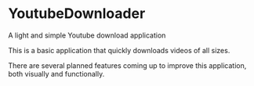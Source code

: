 # YoutubeDownloader
A light and simple Youtube download application

This is a basic application that quickly downloads videos of all sizes.

There are several planned features coming up to improve this application, both visually and functionally.
